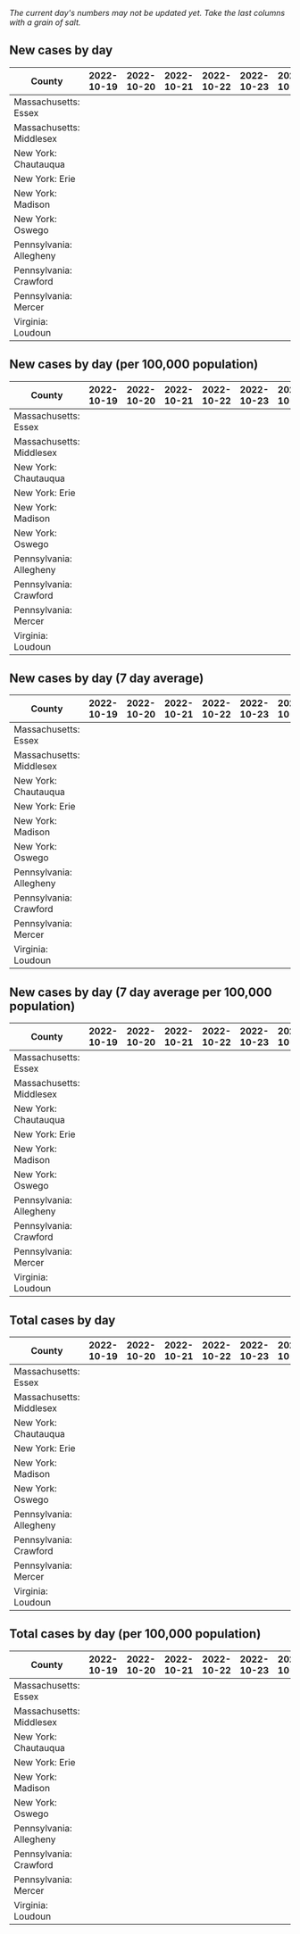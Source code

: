 _The current day's numbers may not be updated yet. Take the last columns with a grain of salt._
## New cases by day

| County | 2022-10-19 | 2022-10-20 | 2022-10-21 | 2022-10-22 | 2022-10-23 | 2022-10-24 | 2022-10-25 |
| --- | --- | --- | --- | --- | --- | --- | --- |
| Massachusetts: Essex |  |  |  |  |  |  |  |
| Massachusetts: Middlesex |  |  |  |  |  |  |  |
| New York: Chautauqua |  |  |  |  |  |  |  |
| New York: Erie |  |  |  |  |  |  |  |
| New York: Madison |  |  |  |  |  |  |  |
| New York: Oswego |  |  |  |  |  |  |  |
| Pennsylvania: Allegheny |  |  |  |  |  |  |  |
| Pennsylvania: Crawford |  |  |  |  |  |  |  |
| Pennsylvania: Mercer |  |  |  |  |  |  |  |
| Virginia: Loudoun |  |  |  |  |  |  |  |

## New cases by day (per 100,000 population)

| County | 2022-10-19 | 2022-10-20 | 2022-10-21 | 2022-10-22 | 2022-10-23 | 2022-10-24 | 2022-10-25 |
| --- | --- | --- | --- | --- | --- | --- | --- |
| Massachusetts: Essex |  |  |  |  |  |  |  |
| Massachusetts: Middlesex |  |  |  |  |  |  |  |
| New York: Chautauqua |  |  |  |  |  |  |  |
| New York: Erie |  |  |  |  |  |  |  |
| New York: Madison |  |  |  |  |  |  |  |
| New York: Oswego |  |  |  |  |  |  |  |
| Pennsylvania: Allegheny |  |  |  |  |  |  |  |
| Pennsylvania: Crawford |  |  |  |  |  |  |  |
| Pennsylvania: Mercer |  |  |  |  |  |  |  |
| Virginia: Loudoun |  |  |  |  |  |  |  |

## New cases by day (7 day average)

| County | 2022-10-19 | 2022-10-20 | 2022-10-21 | 2022-10-22 | 2022-10-23 | 2022-10-24 | 2022-10-25 |
| --- | --- | --- | --- | --- | --- | --- | --- |
| Massachusetts: Essex |  |  |  |  |  |  |  |
| Massachusetts: Middlesex |  |  |  |  |  |  |  |
| New York: Chautauqua |  |  |  |  |  |  |  |
| New York: Erie |  |  |  |  |  |  |  |
| New York: Madison |  |  |  |  |  |  |  |
| New York: Oswego |  |  |  |  |  |  |  |
| Pennsylvania: Allegheny |  |  |  |  |  |  |  |
| Pennsylvania: Crawford |  |  |  |  |  |  |  |
| Pennsylvania: Mercer |  |  |  |  |  |  |  |
| Virginia: Loudoun |  |  |  |  |  |  |  |

## New cases by day (7 day average per 100,000 population)

| County | 2022-10-19 | 2022-10-20 | 2022-10-21 | 2022-10-22 | 2022-10-23 | 2022-10-24 | 2022-10-25 |
| --- | --- | --- | --- | --- | --- | --- | --- |
| Massachusetts: Essex |  |  |  |  |  |  |  |
| Massachusetts: Middlesex |  |  |  |  |  |  |  |
| New York: Chautauqua |  |  |  |  |  |  |  |
| New York: Erie |  |  |  |  |  |  |  |
| New York: Madison |  |  |  |  |  |  |  |
| New York: Oswego |  |  |  |  |  |  |  |
| Pennsylvania: Allegheny |  |  |  |  |  |  |  |
| Pennsylvania: Crawford |  |  |  |  |  |  |  |
| Pennsylvania: Mercer |  |  |  |  |  |  |  |
| Virginia: Loudoun |  |  |  |  |  |  |  |

## Total cases by day

| County | 2022-10-19 | 2022-10-20 | 2022-10-21 | 2022-10-22 | 2022-10-23 | 2022-10-24 | 2022-10-25 |
| --- | --- | --- | --- | --- | --- | --- | --- |
| Massachusetts: Essex |  |  |  |  |  |  | 241785 |
| Massachusetts: Middlesex |  |  |  |  |  |  | 410737 |
| New York: Chautauqua |  |  |  |  |  |  | 28098 |
| New York: Erie |  |  |  |  |  |  | 255933 |
| New York: Madison |  |  |  |  |  |  | 16046 |
| New York: Oswego |  |  |  |  |  |  | 32863 |
| Pennsylvania: Allegheny |  |  |  |  |  |  | 321509 |
| Pennsylvania: Crawford |  |  |  |  |  |  | 23369 |
| Pennsylvania: Mercer |  |  |  |  |  |  | 26811 |
| Virginia: Loudoun |  |  |  |  |  |  | 89819 |

## Total cases by day (per 100,000 population)

| County | 2022-10-19 | 2022-10-20 | 2022-10-21 | 2022-10-22 | 2022-10-23 | 2022-10-24 | 2022-10-25 |
| --- | --- | --- | --- | --- | --- | --- | --- |
| Massachusetts: Essex |  |  |  |  |  |  | 30643.2 |
| Massachusetts: Middlesex |  |  |  |  |  |  | 25484.7 |
| New York: Chautauqua |  |  |  |  |  |  | 22141.3 |
| New York: Erie |  |  |  |  |  |  | 27858.1 |
| New York: Madison |  |  |  |  |  |  | 22618.8 |
| New York: Oswego |  |  |  |  |  |  | 26912.8 |
| Pennsylvania: Allegheny |  |  |  |  |  |  | 26438.9 |
| Pennsylvania: Crawford |  |  |  |  |  |  | 27613.5 |
| Pennsylvania: Mercer |  |  |  |  |  |  | 24501.9 |
| Virginia: Loudoun |  |  |  |  |  |  | 21719.6 |
